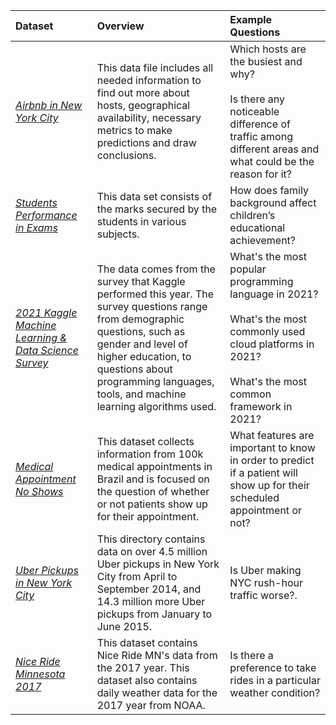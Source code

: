 | **Dataset** | Overview   |  Example Questions|
|:------|:-------|:-------|
| *[Airbnb in New York City](https://www.kaggle.com/dgomonov/new-york-city-airbnb-open-data)* | This data file includes all needed information to find out more about hosts, geographical availability, necessary metrics to make predictions and draw conclusions.   |   Which hosts are the busiest and why? <br> <br> Is there any noticeable difference of traffic among different areas and what could be the reason for it?|
| *[Students Performance in Exams](https://www.kaggle.com/spscientist/students-performance-in-exams)* | This data set consists of the marks secured by the students in various subjects.   |   How does family background affect children’s educational achievement? |
| *[2021 Kaggle Machine Learning & Data Science Survey](https://www.kaggle.com/c/kaggle-survey-2021/overview)* | The data comes from the survey that Kaggle performed this year. The survey questions range from demographic questions, such as gender and level of higher education, to questions about programming languages, tools, and machine learning algorithms used.   |  What's the most popular programming language in 2021? <br><br> What's the most commonly used cloud platforms in 2021? <br><br> What's the most common framework in 2021? |
| *[Medical Appointment No Shows](https://www.kaggle.com/joniarroba/noshowappointments)* | This dataset collects information from 100k medical appointments in Brazil and is focused on the question of whether or not patients show up for their appointment.   |  What features are important to know in order to predict if a patient will show up for their scheduled appointment or not?|
| *[Uber Pickups in New York City](https://www.kaggle.com/fivethirtyeight/uber-pickups-in-new-york-city)* | This directory contains data on over 4.5 million Uber pickups in New York City from April to September 2014, and 14.3 million more Uber pickups from January to June 2015. |    Is Uber making NYC rush-hour traffic worse?. |
| *[Nice Ride Minnesota 2017](https://www.kaggle.com/brendanhasz/nice-ride-mn-2017)* | This dataset contains Nice Ride MN's data from the 2017 year. This dataset also contains daily weather data for the 2017 year from NOAA. | Is there a preference to take rides in a particular weather condition? |